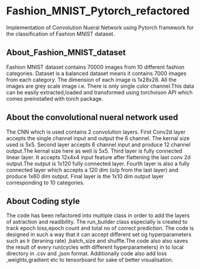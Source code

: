 # Fashion_MNIST_Pytorch_refactored
Implementation of Convolution Nueral Network using Pytorch framework for the classification of Fashion MNIST dataset.

## About_Fashion_MNIST_dataset
Fashion MNIST dataset contains 70000 images from 10 different fashion categories. Dataset is a balanced dataset means it contains 7000 images from each category.
The dimension of each image is 1x28x28. All the images are grey scale image i.e. There is only single color channel.This data can be easily extracted,loaded and transformed
using torchvison API which comes preinstalled with torch package.

## About the convolutional nueral network used
The CNN which is used contains 2 convolution layers. First Conv2d layer accepts the single channel input and output the 6 channel. The kernal size used is 5x5.
Second layer accepts 6 channel input and produce 12 channel output.The kernal size here as well is 5x5.
Third layer is fully connected linear layer. It accepts 12x4x4 input feature after flattening the last conv 2d output.The output is 1x120 fully connected layer.
Fourth layer is also a fully connected layer which accepts a 120 dim (o/p from the last layer) and produce 1x60 dim output.
Final layer is the 1x10 dim output layer corresponding to 10 categories.

## About Coding style
The code has been refactored into multiple class in order to add the layers of astraction and readibility. The run_builder class especially is created to track epoch loss,epoch
count and total no of correct prediction. The code is designed in such a way that it can accept different set og hyperparameters such as lr (leraning rate) ,batch_size and shuffle.The code also also saves the result of every run(cycles with different hyperparameters) in to local directory in .csv and ,json format. Additionally code also
add loss ,weights,gradient etc to tensorboard for sake of better visualisation.


